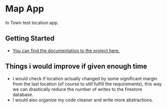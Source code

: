 # Map App

In Town test location app.

## Getting Started

- [You can find the documentation to the project here.](https://github.com/abdulsamad234/intown-test/doc)


## Things i would improve if given enough time

- I would check if location actually changed by some significant margin from the last location (of course to still fulfill the requirements), this way we can drastically reduce the number of writes to the firestore database.
- I would also organize my code cleaner and write more abstractions.
